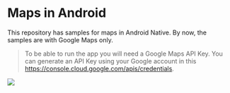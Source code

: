 # Maps in Android
This repository has samples for maps in Android Native. By now, the samples are with Google Maps only. 

> To be able to run the app you will need a Google Maps API Key. You can generate an API Key using your Google account in this https://console.cloud.google.com/apis/credentials.

![](https://media.giphy.com/media/hrRJ41JB2zlgZiYcCw/giphy-downsized.gif)
